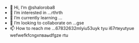 - 👋 Hi, I’m @shaloroba8
- 👀 I’m interested in ...rthrth
- 🌱 I’m currently learning ...
- 💞️ I’m looking to collaborate on ...gse
- 📫 How to reach me ...67832632mlyiu53uyk tyu
i67rteyutyue wefwefkfcngxпваыdfgze rtu
<!---
shaloroba8/shaloroba8 is a ✨ special ✨ repository because its `README.md` (this file) appears on your GitHub profile.
You can click the Preview link to take a look at your changes.
--->
